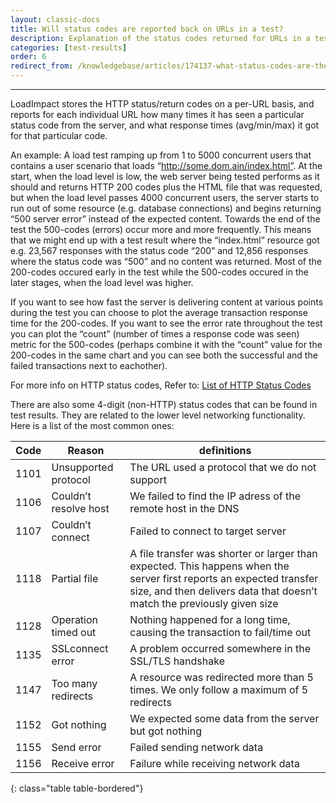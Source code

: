 ```yaml
---
layout: classic-docs
title: Will status codes are reported back on URLs in a test?
description: Explanation of the status codes returned for URLs in a test.
categories: [test-results]
order: 6
redirect_from: /knowledgebase/articles/174137-what-status-codes-are-there
---
```


***



LoadImpact stores the HTTP status/return codes on a per-URL basis, and reports for each individual URL how many times it has seen a particular status code from the server, and what response times (avg/min/max) it got for that particular code.

An example: A load test ramping up from 1 to 5000 concurrent users that contains a user scenario that loads “http://some.dom.ain/index.html”. At the start, when the load level is low, the web server being tested performs as it should and returns HTTP 200 codes plus the HTML file that was requested, but when the load level passes 4000 concurrent users, the server starts to run out of some resource (e.g. database connections) and begins returning “500 server error” instead of the expected content. Towards the end of the test the 500-codes (errors) occur more and more frequently. This means that we might end up with a test result where the “index.html” resource got e.g. 23,567 responses with the status code “200” and 12,856 responses where the status code was “500” and no content was returned. Most of the 200-codes occured early in the test while the 500-codes occured in the later stages, when the load level was higher.

If you want to see how fast the server is delivering content at various points during the test you can choose to plot the average transaction response time for the 200-codes. If you want to see the error rate throughout the test you can plot the “count” (number of times a response code was seen) metric for the 500-codes (perhaps combine it with the “count” value for the 200-codes in the same chart and you can see both the successful and the failed transactions next to eachother).

For more info on HTTP status codes, Refer to: [List of HTTP Status Codes](http://en.wikipedia.org/wiki/List_of_HTTP_status_codes)

There are also some 4-digit (non-HTTP) status codes that can be found in test results. They are related to the lower level networking functionality. Here is a list of the most common ones:


Code | Reason                | definitions
-----|-----------------------|-----------------------------------------------------------------------------------------------------------------------------------------------------------------------------------------------
1101 | Unsupported protocol  | The URL used a protocol that we do not support
1106 | Couldn’t resolve host | We failed to find the IP adress of the remote host in the DNS
1107 | Couldn’t connect      | Failed to connect to target server
1118 | Partial file          | A file transfer was shorter or larger than expected. This happens when the server first reports an expected transfer size, and then delivers data that doesn’t match the previously given size
1128 | Operation timed out   | Nothing happened for a long time, causing the transaction to fail/time out
1135 | SSLconnect error      | A problem occurred somewhere in the SSL/TLS handshake
1147 | Too many redirects    | A resource was redirected more than 5 times. We only follow a maximum of 5 redirects
1152 | Got nothing           | We expected some data from the server but got nothing
1155 | Send error            | Failed sending network data
1156 | Receive error         | Failure while receiving network data
{: class="table table-bordered"}
